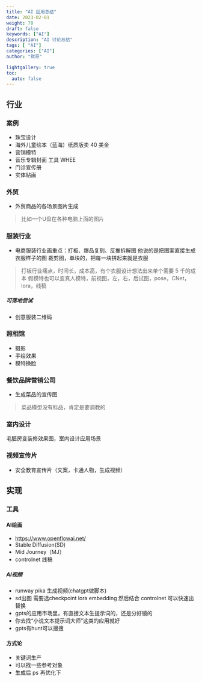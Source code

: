```yaml
---  
title: "AI 应用总结"  
date: 2023-02-01
weight: 70  
draft: false  
keywords: ["AI"]  
description: "AI 讨论总结"  
tags: [ "AI"]  
categories: ["AI"]  
author: "默哥"  

lightgallery: true
toc:
  auto: false
---  
```


## 行业
### 案例
* 珠宝设计
* 海外儿童绘本（蓝海）纸质版卖 40 美金
* 营销模特 
* 音乐专辑封面 工具 WHEE
* 门诊宣传册
* 实体贴画


### 外贸
* 外贸商品的各场景图片生成
> 比如一个U盘在各种电脑上面的图片

### 服装行业
* 电商服装行业画重点：打板、爆品复刻、反推拆解图
他说的是把图案直接生成衣服样子的图 裁剪图，单块的，把每一块拼起来就是衣服

> 打板行业痛点，时间长，成本高，有个衣服设计想法出来单个需要 5 千的成本
假模特也可以变真人模特，前视图，左，右，后试图，pose，CNet，lora，线稿
##### 可落地尝试
* 创意服装二维码

### 照相馆
* 摄影
* 手绘效果
* 模特换脸    

### 餐饮品牌营销公司
* 生成菜品的宣传图
> 菜品模型没有标品，肯定是要调教的

### 室内设计
毛胚房变装修效果图，室内设计应用场景

### 视频宣传片
* 安全教育宣传片（文案，卡通人物，生成视频）

## 实现
### 工具
#### AI绘画
* https://www.openflowai.net/
* Stable Diffusion(SD)
* Mid Journey（MJ）
* controlnet 线稿

##### AI视频
* runway pika 生成视频(chatgpt做脚本)
* sd出图 需要选checkpoint lora embedding 然后结合 controlnet 可以快速出替换
* gpts的应用市场里，有直接文本生提示词的，还是分好镜的
* 你去找“小说文本提示词大师”这类的应用就好
* gpts有hunt可以搜搜    

#### 方式论
* 关键词生产
* 可以找一些参考对象
* 生成后 ps 再优化下